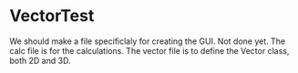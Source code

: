 # VectorTest
We should make a file specificlaly for creating the GUI. Not done yet.
The calc file is for the calculations.
The vector file is to define the Vector class, both 2D and 3D.
